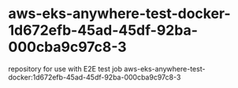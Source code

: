 # aws-eks-anywhere-test-docker-1d672efb-45ad-45df-92ba-000cba9c97c8-3
repository for use with E2E test job aws-eks-anywhere-test-docker:1d672efb-45ad-45df-92ba-000cba9c97c8-3
